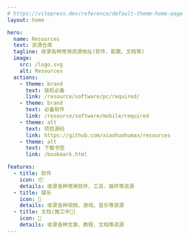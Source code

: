 ```yaml
---
# https://vitepress.dev/reference/default-theme-home-page
layout: home

hero:
  name: Resources
  text: 资源仓库
  tagline: 收录各种常用资源地址(软件、配置、文档等)
  image:
    src: /logo.svg
    alt: Resources
  actions:
    - theme: brand
      text: 装机必备
      link: /resource/software/pc/required/
    - theme: brand
      text: 必备软件
      link: /resource/software/mobile/required
    - theme: alt
      text: 项目源码
      link: https://github.com/xiaohuohumax/resources
    - theme: alt
      text: 下载书签
      link: /bookmark.html

features:
  - title: 软件
    icon: 📦
    details: 收录各种常用软件、工具、插件等资源
  - title: 娱乐
    icon: 🎉
    details: 收录各种视频、游戏、音乐等资源
  - title: 文档(施工中🚧)
    icon: 📖
    details: 收录各种文章、教程、文档等资源
---
```


<script setup lang="ts">
import { withBase, useData } from 'vitepress';
import { onMounted } from 'vue';

const { site } = useData();

onMounted(() => {
  // 下载书签
  const downloadLink = document.querySelectorAll('.VPHero a.VPButton.alt')[1];
  if (!downloadLink) return;

  const a = downloadLink.cloneNode(true);
  a.download = site.value.title + '.html';

  downloadLink.parentNode.replaceChild(a, downloadLink);
});
</script>

<style>
:root {
  --vp-home-hero-name-color: transparent;
  --vp-home-hero-name-background: -webkit-linear-gradient(120deg, #85FFBD 50%, #FFFB7D);

  --vp-home-hero-image-background-image: linear-gradient(-45deg, #74EBD5 50%, #9FACE6 50%);
  --vp-home-hero-image-filter: blur(44px);
}

@media (min-width: 640px) {
  :root {
    --vp-home-hero-image-filter: blur(56px);
  }
}

@media (min-width: 960px) {
  :root {
    --vp-home-hero-image-filter: blur(68px);
  }
}
</style>